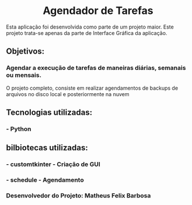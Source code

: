 <h1 align="center"> Agendador de Tarefas </h1>

<p>Esta aplicação foi desenvolvida como parte de um projeto maior. Este projeto trata-se apenas da parte de Interface Gráfica da aplicação.</p>
<h2>Objetivos: </h2> 
<h3> Agendar a execução de tarefas de maneiras diárias, semanais ou mensais. </h3> 
<p> O projeto completo, consiste em realizar agendamentos de backups de arquivos no disco local e posteriormente na nuvem <p>
<h2>Tecnologias utilizadas: </h2>
<h3> - Python</h3>

<h2>bilbiotecas utilizadas: </h2>
<h3> - customtkinter - Criação de GUI </h3>
<h3> - schedule - Agendamento </h3>

<h3>Desenvolvedor do Projeto: Matheus Felix Barbosa</h3>
